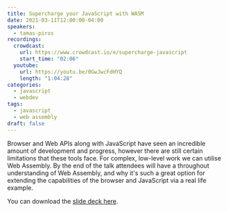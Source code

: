 ```yaml
---
title: Supercharge your JavaScript with WASM
date: 2021-03-11T12:00:00-04:00
speakers:
  - tamas-piros
recordings:
  crowdcast:
    url: https://www.crowdcast.io/e/supercharge-javascript
    start_time: "02:06"
  youtube:
    url: https://youtu.be/0GwJwcFdHYQ
    length: "1:04:28"
categories:
  - javascript
  - webdev
tags:
  - javascript
  - web assembly
draft: false
---
```


Browser and Web APIs along with JavaScript have seen an incredible amount of development and progress, however there are still certain limitations that these tools face. For complex, low-level work we can utilise Web Assembly. By the end of the talk attendees will have a throughout understanding of Web Assembly, and why it's such a great option for extending the capabilities of the browser and JavaScript via a real life example.

You can download the [slide deck here](/slides/WebAssembly.pdf).
